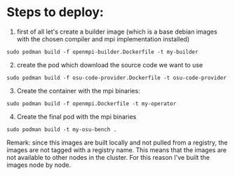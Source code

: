 # Steps to deploy: 


1. first of all let's create a builder image (which is a base debian images with the chosen compiler and mpi implementation installed) 

```
sudo podman build -f openmpi-builder.Dockerfile -t my-builder 
```

2. create the pod which download the source code we want to use

```
sudo podman build -f osu-code-provider.Dockerfile -t osu-code-provider
```

3. Create the container with the mpi binaries:

```
sudo podman build -f openmpi.Dockerfile -t my-operator
```

4. Create the final pod with the mpi binaries

```
sudo podman build -t my-osu-bench .
```


Remark: since this images are built locally and not pulled from a registry, the images are not tagged with a registry name. This means that the images are not available to other nodes in the cluster. For this reason I've built the images node by node.
